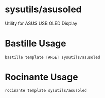 # sysutils/asusoled
Utility for ASUS USB OLED Display


# Bastille Usage
```shell
bastille template TARGET sysutils/asusoled
```

# Rocinante Usage
```shell
rocinante template sysutils/asusoled
```
